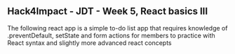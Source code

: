 ## Hack4Impact - JDT - Week 5, React basics III
The following react app is a simple to-do list app that requires knowledge of .preventDefault, setState and form actions for members to practice with React syntax and slightly more advanced react concepts